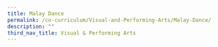```yaml
---
title: Malay Dance
permalink: /co-curriculum/Visual-and-Performing-Arts/Malay-Dance/
description: ""
third_nav_title: Visual & Performing Arts
---
```


